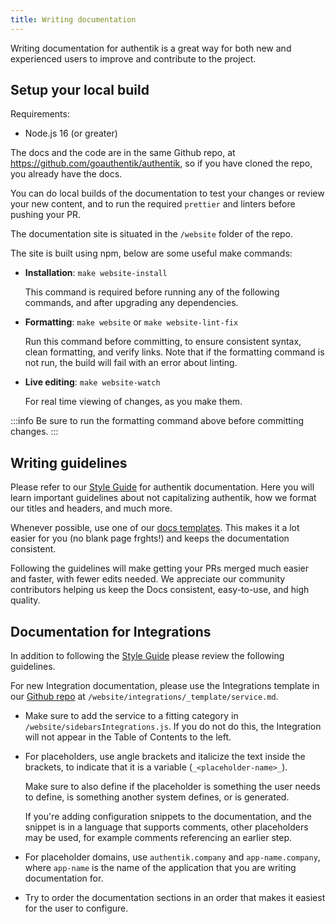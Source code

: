 ```yaml
---
title: Writing documentation
---
```


Writing documentation for authentik is a great way for both new and experienced users to improve and contribute to the project.

## Setup your local build

Requirements:

-   Node.js 16 (or greater)

The docs and the code are in the same Github repo, at https://github.com/goauthentik/authentik, so if you have cloned the repo, you already have the docs.

You can do local builds of the documentation to test your changes or review your new content, and to run the required `prettier` and linters before pushing your PR.

The documentation site is situated in the `/website` folder of the repo.

The site is built using npm, below are some useful make commands:

-   **Installation**: `make website-install`

    This command is required before running any of the following commands, and after upgrading any dependencies.

-   **Formatting**: `make website` or `make website-lint-fix`

    Run this command before committing, to ensure consistent syntax, clean formatting, and verify links. Note that if the formatting command is not run, the build will fail with an error about linting.

-   **Live editing**: `make website-watch`

    For real time viewing of changes, as you make them.

:::info
Be sure to run the formatting command above before committing changes.
:::

## Writing guidelines

Please refer to our [Style Guide](./style-guide.mdx) for authentik documentation. Here you will learn important guidelines about not capitalizing authentik, how we format our titles and headers, and much more.

Whenever possible, use one of our [docs templates](./templates/index.md). This makes it a lot easier for you (no blank page frghts!) and keeps the documentation consistent.

Following the guidelines will make getting your PRs merged much easier and faster, with fewer edits needed. We appreciate our community contributors helping us keep the Docs consistent, easy-to-use, and high quality.

## Documentation for Integrations

In addition to following the [Style Guide](./style-guide.mdx) please review the following guidelines.

For new Integration documentation, please use the Integrations template in our [Github repo](https://github.com/goauthentik/authentik) at `/website/integrations/_template/service.md`.

-   Make sure to add the service to a fitting category in `/website/sidebarsIntegrations.js`. If you do not do this, the Integration will not appear in the Table of Contents to the left.

-   For placeholders, use angle brackets and italicize the text inside the brackets, to indicate that it is a variable (`_<placeholder-name>_`).

    Make sure to also define if the placeholder is something the user needs to define, is something another system defines, or is generated.

    If you're adding configuration snippets to the documentation, and the snippet is in a language that supports comments, other placeholders may be used, for example comments referencing an earlier step.

-   For placeholder domains, use `authentik.company` and `app-name.company`, where `app-name` is the name of the application that you are writing documentation for.
-   Try to order the documentation sections in an order that makes it easiest for the user to configure.
